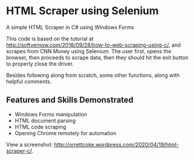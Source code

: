 # HTML Scraper using Selenium
A simple HTML Scraper in C# using Windows Forms

This code is based on the tutorial at http://softvernow.com/2018/09/28/how-to-web-scraping-using-c/, and scrapes from CNN Money using Selenium. The user first, opens the browser, then proceeds to scrape data, then they should hit the exit button to properly close the driver.

Besides following along from scratch, some other functions, along with helpful comments.

<h2>Features and Skills Demonstrated</h2>

<ul><li>Windows Forms manipulation</li><li>HTML document parsing</li><li>HTML code scraping</li><li>Opening Chrome remotely for automation</li></ul>




View a screenshot: http://orrettcoke.wordpress.com/2020/04/19/html-scraper-c/.
